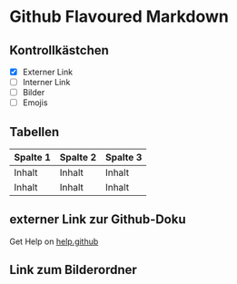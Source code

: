 # Github Flavoured Markdown

## Kontrollkästchen

- [x] Externer Link
- [ ] Interner Link
- [ ] Bilder
- [ ] Emojis

## Tabellen

Spalte 1 | Spalte 2 | Spalte 3
-------- | -------- | --------
Inhalt   | Inhalt   | Inhalt
Inhalt   | Inhalt   | Inhalt

## externer Link zur Github-Doku

Get Help on [help.github](https://help.github.com/en)

## Link zum Bilderordner

